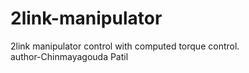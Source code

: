 # 2link-manipulator
2link manipulator control with computed torque control.
<br>
author-Chinmayagouda Patil
